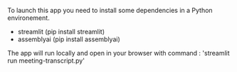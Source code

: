 To launch this app you need to install some dependencies in a Python environement. 
- streamlit (pip install streamlit)
- assemblyai (pip install assemblyai)

The app will run locally and open in your browser with command :
'streamlit run meeting-transcript.py' 
